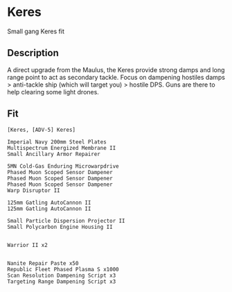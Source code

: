 # Keres

Small gang Keres fit


## Description

A direct upgrade from the Maulus, the Keres provide strong damps and long range point to act as secondary
tackle. Focus on dampening hostiles damps > anti-tackle ship (which will target you) > hostile DPS.
Guns are there to help clearing some light drones.

## Fit

```
[Keres, [ADV-5] Keres]

Imperial Navy 200mm Steel Plates
Multispectrum Energized Membrane II
Small Ancillary Armor Repairer

5MN Cold-Gas Enduring Microwarpdrive
Phased Muon Scoped Sensor Dampener
Phased Muon Scoped Sensor Dampener
Phased Muon Scoped Sensor Dampener
Warp Disruptor II

125mm Gatling AutoCannon II
125mm Gatling AutoCannon II

Small Particle Dispersion Projector II
Small Polycarbon Engine Housing II


Warrior II x2


Nanite Repair Paste x50
Republic Fleet Phased Plasma S x1000
Scan Resolution Dampening Script x3
Targeting Range Dampening Script x3
```